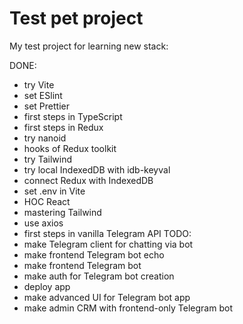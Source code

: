 # Test pet project
My test project for learning new stack:

DONE:
- try Vite
- set ESlint
- set Prettier
- first steps in TypeScript
- first steps in Redux
- try nanoid
- hooks of Redux toolkit
- try Tailwind
- try local IndexedDB with idb-keyval
- connect Redux with IndexedDB
- set .env in Vite
- HOC React
- mastering Tailwind
- use axios
- first steps in vanilla Telegram API
TODO:
- make Telegram client for chatting via bot
- make frontend Telegram bot echo
- make frontend Telegram bot
- make auth for Telegram bot creation
- deploy app
- make advanced UI for Telegram bot app
- make admin CRM with frontend-only Telegram bot
